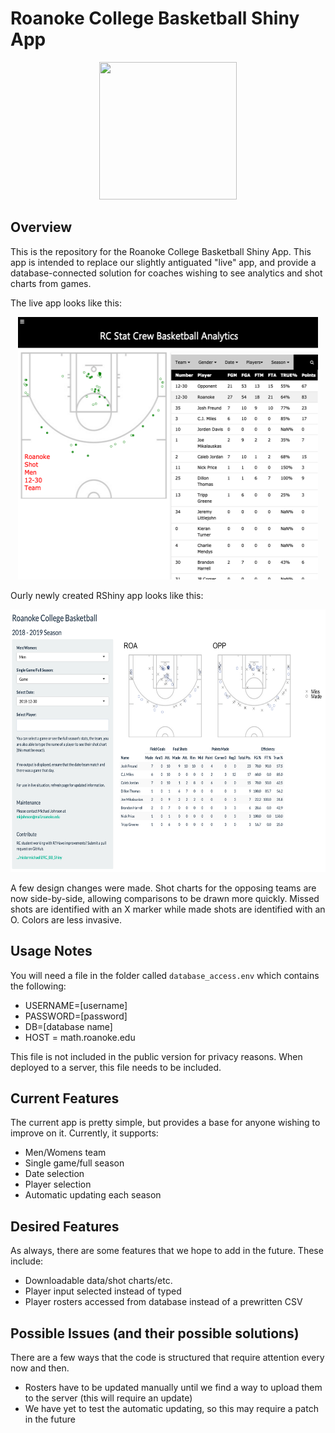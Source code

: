 # Roanoke College Basketball Shiny App

<p align="center">
  <img width="220" height="220" src="https://cdn.prestosports.com/action/cdn/logos/rpi/578/mbkb.png">
</p>

## Overview
This is the repository for the Roanoke College Basketball Shiny App. This app is intended to replace our slightly antiguated "live" app, and provide a database-connected solution for coaches wishing to see analytics and shot charts from games. 

The live app looks like this:

<p align="center">
  <img width="480" height="420" src="images/ex1.png">
</p>

Ourly newly created RShiny app looks like this:

<p align="center">
  <img width="580" height="420" src="images/ex2.png">
</p>

A few design changes were made. Shot charts for the opposing teams are now side-by-side, allowing comparisons to be drawn more quickly. Missed shots are identified with an X marker while made shots are identified with an O. Colors are less invasive.  

## Usage Notes
You will need a file in the folder called `database_access.env` which contains the following: 

  - USERNAME=[username]
  - PASSWORD=[password]
  - DB=[database name]
  - HOST = math.roanoke.edu

This file is not included in the public version for privacy reasons. When deployed to a server, this file needs to be included. 

## Current Features
The current app is pretty simple, but provides a base for anyone wishing to improve on it. Currently, it supports:

  - Men/Womens team
  - Single game/full season
  - Date selection
  - Player selection
  - Automatic updating each season
  
## Desired Features
As always, there are some features that we hope to add in the future. These include:

  - Downloadable data/shot charts/etc. 
  - Player input selected instead of typed
  - Player rosters accessed from database instead of a prewritten CSV 
  
## Possible Issues (and their possible solutions) 
There are a few ways that the code is structured that require attention every now and then. 

  - Rosters have to be updated manually until we find a way to upload them to the server (this will require an update)
  - We have yet to test the automatic updating, so this may require a patch in the future



